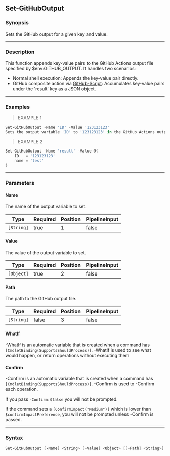Set-GitHubOutput
----------------

### Synopsis
Sets the GitHub output for a given key and value.

---

### Description

This function appends key-value pairs to the GitHub Actions output file specified by $env:GITHUB_OUTPUT.
It handles two scenarios:
- Normal shell execution: Appends the key-value pair directly.
- GitHub composite action via [GitHub-Script](https://github.com/PSModule/GitHub-Script):
    Accumulates key-value pairs under the 'result' key as a JSON object.

---

### Examples
> EXAMPLE 1

```PowerShell
Set-GitHubOutput -Name 'ID' -Value '123123123'
Sets the output variable 'ID' to '123123123' in the GitHub Actions output file.
```
> EXAMPLE 2

```PowerShell
Set-GitHubOutput -Name 'result' -Value @{
    ID   = '123123123'
    name = 'test'
}
```

---

### Parameters
#### **Name**
The name of the output variable to set.

|Type      |Required|Position|PipelineInput|
|----------|--------|--------|-------------|
|`[String]`|true    |1       |false        |

#### **Value**
The value of the output variable to set.

|Type      |Required|Position|PipelineInput|
|----------|--------|--------|-------------|
|`[Object]`|true    |2       |false        |

#### **Path**
The path to the GitHub output file.

|Type      |Required|Position|PipelineInput|
|----------|--------|--------|-------------|
|`[String]`|false   |3       |false        |

#### **WhatIf**
-WhatIf is an automatic variable that is created when a command has ```[CmdletBinding(SupportsShouldProcess)]```.
-WhatIf is used to see what would happen, or return operations without executing them
#### **Confirm**
-Confirm is an automatic variable that is created when a command has ```[CmdletBinding(SupportsShouldProcess)]```.
-Confirm is used to -Confirm each operation.

If you pass ```-Confirm:$false``` you will not be prompted.

If the command sets a ```[ConfirmImpact("Medium")]``` which is lower than ```$confirmImpactPreference```, you will not be prompted unless -Confirm is passed.

---

### Syntax
```PowerShell
Set-GitHubOutput [-Name] <String> [-Value] <Object> [[-Path] <String>] [-WhatIf] [-Confirm] [<CommonParameters>]
```
